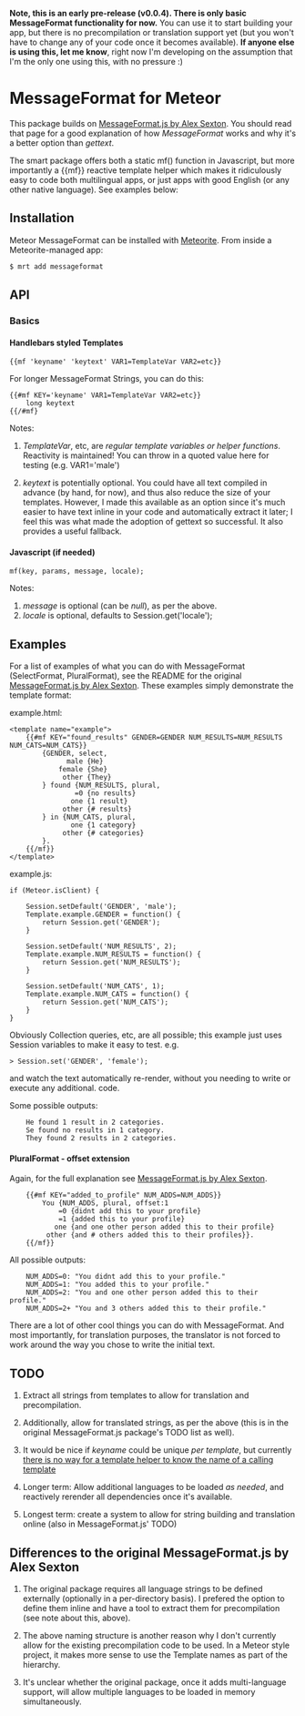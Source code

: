 **Note, this is an early pre-release (v0.0.4).  There is only basic MessageFormat functionality for now.**  You can use it to start building your app, but there is no precompilation or translation support yet (but you won't have to change any of your code once it becomes available).  **If anyone else is using this, let me know**, right now I'm developing on the assumption that I'm the only one using this, with no pressure :)

# MessageFormat for Meteor

This package builds on [MessageFormat.js by Alex Sexton](https://github.com/SlexAxton/messageformat.js/).  You should read that page for a good explanation of how *MessageFormat* works and why it's a better option than *gettext*.

The smart package offers both a static mf() function in Javascript, but more importantly a {{mf}} reactive template helper which makes it ridiculously easy to code both multilingual apps, or just apps with good English (or any other native language).  See examples below:

## Installation

Meteor MessageFormat can be installed with [Meteorite](https://github.com/oortcloud/meteorite/). From inside a Meteorite-managed app:

``` sh
$ mrt add messageformat
```

## API

### Basics

#### Handlebars styled Templates

```
{{mf 'keyname' 'keytext' VAR1=TemplateVar VAR2=etc}}
```

For longer MessageFormat Strings, you can do this:
```
{{#mf KEY='keyname' VAR1=TemplateVar VAR2=etc}}
    long keytext
{{/#mf}
```

Notes:

1. *TemplateVar*, etc, are *regular template variables or helper functions*.  Reactivity is maintained!  You can throw in a quoted value here for testing (e.g. VAR1='male')

2. *keytext* is potentially optional.  You could have all text compiled in advance (by hand, for now), and thus also reduce the size of your templates.  However, I made this available as an option since it's much easier to have text inline in your code and automatically extract it later; I feel this was what made the adoption of gettext so successful.  It also provides a useful fallback.
 
#### Javascript (if needed)

```
mf(key, params, message, locale);
```

Notes:

1. *message* is optional (can be *null*), as per the above.
2. *locale* is optional, defaults to Session.get('locale');
 
## Examples

For a list of examples of what you can do with MessageFormat (SelectFormat, PluralFormat), see the README for the original 
[MessageFormat.js by Alex Sexton](https://github.com/SlexAxton/messageformat.js/).  These examples simply demonstrate the template format:

example.html:
```
<template name="example">
    {{#mf KEY="found_results" GENDER=GENDER NUM_RESULTS=NUM_RESULTS NUM_CATS=NUM_CATS}}
        {GENDER, select,
              male {He}
            female {She}
             other {They}
        } found {NUM_RESULTS, plural,
                =0 {no results}
               one {1 result}
             other {# results}
        } in {NUM_CATS, plural,
               one {1 category}
             other {# categories}
        }.
    {{/mf}}
</template>
```

example.js:
```
if (Meteor.isClient) {

    Session.setDefault('GENDER', 'male');
    Template.example.GENDER = function() {
        return Session.get('GENDER');
    }

    Session.setDefault('NUM_RESULTS', 2);
    Template.example.NUM_RESULTS = function() {
        return Session.get('NUM_RESULTS');
    }
    
    Session.setDefault('NUM_CATS', 1);
    Template.example.NUM_CATS = function() {
        return Session.get('NUM_CATS');
    }
}
```
Obviously Collection queries, etc, are all possible; this example just uses Session variables to make it easy to test.  e.g.

```
> Session.set('GENDER', 'female');
```

and watch the text automatically re-render, without you needing to write or execute any additional. code.

Some possible outputs:
```
    He found 1 result in 2 categories.
    Se found no results in 1 category.
    They found 2 results in 2 categories.
```

#### PluralFormat - offset extension

Again, for the full explanation see [MessageFormat.js by Alex Sexton](https://github.com/SlexAxton/messageformat.js/).

```
    {{#mf KEY="added_to_profile" NUM_ADDS=NUM_ADDS}}
        You {NUM_ADDS, plural, offset:1
            =0 {didnt add this to your profile}
            =1 {added this to your profile}
           one {and one other person added this to their profile}
         other {and # others added this to their profiles}}.      
    {{/mf}}
```

All possible outputs:
```
	NUM_ADDS=0: "You didnt add this to your profile."
	NUM_ADDS=1: "You added this to your profile."
	NUM_ADDS=2: "You and one other person added this to their profile."
	NUM_ADDS=2+ "You and 3 others added this to their profile."
```

There are a lot of other cool things you can do with MessageFormat.  And most importantly, for translation purposes, the translator is not forced to work around the way you chose to write the initial text.

## TODO

1. Extract all strings from templates to allow for translation and precompilation.

1. Additionally, allow for translated strings, as per the above (this is in the original MessageFormat.js package's TODO list as well).

1. It would be nice if *keyname* could be unique *per template*, but currently [there is no way for a template helper to know the name of a calling template](https://github.com/meteor/meteor/issues/658)

1. Longer term: Allow additional languages to be loaded *as needed*, and reactively rerender all dependencies once it's available.

1. Longest term: create a system to allow for string building and translation online (also in MessageFormat.js' TODO)

## Differences to the original MessageFormat.js by Alex Sexton

1. The original package requires all language strings to be defined externally (optionally in a per-directory basis).  I prefered the option to define them inline and have a tool to extract them for precompilation (see note about this, above).

2. The above naming structure is another reason why I don't currently allow for the existing precompilation code to be used.  In a Meteor style project, it makes more sense to use the Template names as part of the hierarchy.

2. It's unclear whether the original package, once it adds multi-language support, will allow multiple languages to be loaded in memory simultaneously.

